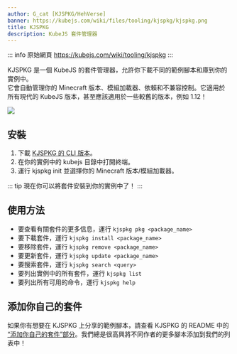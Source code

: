 ```yaml
---
author: G_cat [KJSPKG/HehVerse]
banner: https://kubejs.com/wiki/files/tooling/kjspkg/kjspkg.png
title: KJSPKG
description: KubeJS 套件管理器
---
```


::: info 原始網頁
https://kubejs.com/wiki/tooling/kjspkg
:::

KJSPKG 是一個 KubeJS 的套件管理器，允許你下載不同的範例腳本和庫到你的實例中。  
它會自動管理你的 Minecraft 版本、模組加載器、依賴和不兼容控制。它適用於所有現代的 KubeJS 版本，甚至應該適用於一些較舊的版本，例如 1.12！

![](https://kubejs.com/wiki/files/tooling/kjspkg/kjspkg.png)

## 安裝

1. 下載 [KJSPKG 的 CLI 版本](https://github.com/Modern-Modpacks/kjspkg/tree/main#installation--update)。
2. 在你的實例中的 kubejs 目錄中打開終端。
3. 運行 kjspkg init 並選擇你的 Minecraft 版本/模組加載器。

::: tip
現在你可以將套件安裝到你的實例中了！
:::

## 使用方法

- 要查看有關套件的更多信息，運行 `kjspkg pkg <package_name>`
- 要下載套件，運行 `kjspkg install <package_name>`
- 要移除套件，運行 `kjspkg remove <package_name>`
- 要更新套件，運行 `kjspkg update <package_name>`
- 要搜索套件，運行 `kjspkg search <query>`
- 要列出實例中的所有套件，運行 `kjspkg list`
- 要列出所有可用的命令，運行 `kjspkg help`

## 添加你自己的套件

如果你有想要在 KJSPKG 上分享的範例腳本，請查看 KJSPKG 的 README 中的 [“添加你自己的套件”部分](https://github.com/Modern-Modpacks/kjspkg#adding-your-own-package)。我們總是很高興將不同作者的更多腳本添加到我們的列表中！